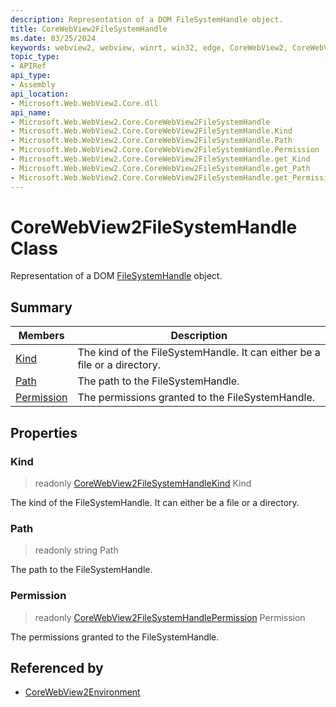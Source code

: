 ```yaml
---
description: Representation of a DOM FileSystemHandle object.
title: CoreWebView2FileSystemHandle
ms.date: 03/25/2024
keywords: webview2, webview, winrt, win32, edge, CoreWebView2, CoreWebView2Controller, browser control, edge html, CoreWebView2FileSystemHandle
topic_type:
- APIRef
api_type:
- Assembly
api_location:
- Microsoft.Web.WebView2.Core.dll
api_name:
- Microsoft.Web.WebView2.Core.CoreWebView2FileSystemHandle
- Microsoft.Web.WebView2.Core.CoreWebView2FileSystemHandle.Kind
- Microsoft.Web.WebView2.Core.CoreWebView2FileSystemHandle.Path
- Microsoft.Web.WebView2.Core.CoreWebView2FileSystemHandle.Permission
- Microsoft.Web.WebView2.Core.CoreWebView2FileSystemHandle.get_Kind
- Microsoft.Web.WebView2.Core.CoreWebView2FileSystemHandle.get_Path
- Microsoft.Web.WebView2.Core.CoreWebView2FileSystemHandle.get_Permission
---
```


# CoreWebView2FileSystemHandle Class



Representation of a DOM [FileSystemHandle](https://developer.mozilla.org/docs/Web/API/FileSystemHandle) object.

## Summary

Members|Description
--|--
[Kind](#kind) | The kind of the FileSystemHandle. It can either be a file or a directory.
[Path](#path) | The path to the FileSystemHandle.
[Permission](#permission) | The permissions granted to the FileSystemHandle.

## Properties

### Kind

> readonly  [CoreWebView2FileSystemHandleKind](corewebview2filesystemhandlekind.md) Kind

The kind of the FileSystemHandle. It can either be a file or a directory.

### Path

> readonly  string Path

The path to the FileSystemHandle.

### Permission

> readonly  [CoreWebView2FileSystemHandlePermission](corewebview2filesystemhandlepermission.md) Permission

The permissions granted to the FileSystemHandle.






## Referenced by

- [CoreWebView2Environment](corewebview2environment.md)
